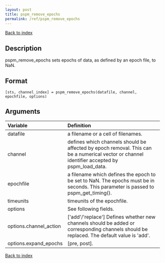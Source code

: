 ```yaml
---
layout: post
title: pspm_remove_epochs
permalink: /ref/pspm_remove_epochs
---
```

 
[Back to index](/PsPM/ref/)

## Description

pspm_remove_epochs sets epochs of data, as defined by an epoch file, to NaN. 


## Format

`[sts, channel_index] = pspm_remove_epochs(datafile, channel, epochfile, options)`


## Arguments

| Variable | Definition |
|:--|:--|
| datafile | a filename or a cell of filenames. |
| channel | defines which channels should be affected by epoch removal. This can be a numerical vector or channel identifier accepted by pspm_load_data. |
| epochfile | a filename which defines the epoch to be set to NaN. The epochs must be in seconds. This parameter is passed to pspm_get_timing(). |
| timeunits | timeunits of the epochfile. |
| options | See following fields. |
| options.channel_action | ['add'/'replace'] Defines whether new channels should be added or corresponding channels should be replaced. The default value is 'add'. |
| options.expand_epochs | [pre, post]. |


[Back to index](/PsPM/ref/)
